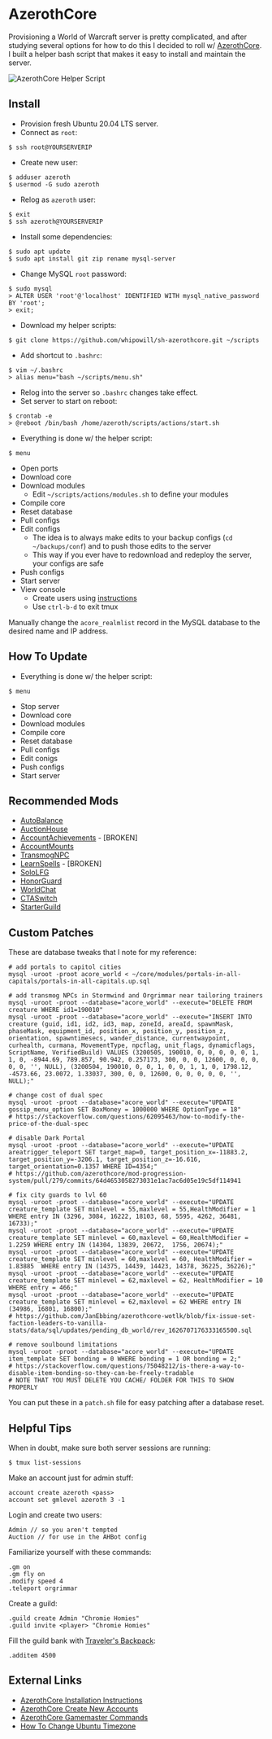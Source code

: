 # AzerothCore

Provisioning a World of Warcraft server is pretty complicated, and after studying several options for how to do this I decided to roll w/ [AzerothCore](https://www.azerothcore.org/).  I built a helper bash script that makes it easy to install and maintain the server.

![AzerothCore Helper Script](https://i.imgur.com/hAfugvT.png)

## Install

- Provision fresh Ubuntu 20.04 LTS server.
- Connect as ``root``:

```
$ ssh root@YOURSERVERIP
```

- Create new user:

```
$ adduser azeroth
$ usermod -G sudo azeroth
```

- Relog as ``azeroth`` user:

```
$ exit
$ ssh azeroth@YOURSERVERIP
```

- Install some dependencies:

```
$ sudo apt update
$ sudo apt install git zip rename mysql-server
```

- Change MySQL ``root`` password:

```
$ sudo mysql
> ALTER USER 'root'@'localhost' IDENTIFIED WITH mysql_native_password BY 'root';
> exit;
```

- Download my helper scripts:

```
$ git clone https://github.com/whipowill/sh-azerothcore.git ~/scripts
```

- Add shortcut to ``.bashrc``:

```
$ vim ~/.bashrc
> alias menu="bash ~/scripts/menu.sh"
```

- Relog into the server so ``.bashrc`` changes take effect.
- Set server to start on reboot:

```
$ crontab -e
> @reboot /bin/bash /home/azeroth/scripts/actions/start.sh
```

- Everything is done w/ the helper script:

```
$ menu
```

- Open ports
- Download core
- Download modules
    - Edit ``~/scripts/actions/modules.sh`` to define your modules
- Compile core
- Reset database
- Pull configs
- Edit configs
    - The idea is to always make edits to your backup configs (``cd ~/backups/conf``) and to push those edits to the server
    - This way if you ever have to redownload and redeploy the server, your configs are safe
- Push configs
- Start server
- View console
    - Create users using [instructions](https://www.azerothcore.org/wiki/creating-accounts)
    - Use ``ctrl-b-d`` to exit tmux

Manually change the ``acore_realmlist`` record in the MySQL database to the desired name and IP address.

## How To Update

- Everything is done w/ the helper script:

```
$ menu
```

- Stop server
- Download core
- Download modules
- Compile core
- Reset database
- Pull configs
- Edit conigs
- Push configs
- Start server

## Recommended Mods

- [AutoBalance](https://github.com/azerothcore/mod-autobalance.git)
- [AuctionHouse](https://github.com/azerothcore/mod-ah-bot.git)
- [AccountAchievements](https://github.com/azerothcore/mod-account-achievements.git) - [BROKEN]
- [AccountMounts](https://github.com/azerothcore/mod-account-mounts)
- [TransmogNPC](https://github.com/azerothcore/mod-transmog.git)
- [LearnSpells](https://github.com/azerothcore/mod-learnspells.git) - [BROKEN]
- [SoloLFG](https://github.com/azerothcore/mod-solo-lfg.git)
- [HonorGuard](https://github.com/azerothcore/mod-gain-honor-guard)
- [WorldChat](https://github.com/azerothcore/mod-world-chat)
- [CTASwitch](https://github.com/azerothcore/mod-cta-switch)
- [StarterGuild](https://github.com/azerothcore/mod-starter-guild)

## Custom Patches

These are database tweaks that I note for my reference:

```
# add portals to capitol cities
mysql -uroot -proot acore_world < ~/core/modules/portals-in-all-capitals/portals-in-all-capitals.up.sql

# add transmog NPCs in Stormwind and Orgrimmar near tailoring trainers
mysql -uroot -proot --database="acore_world" --execute="DELETE FROM creature WHERE id1=190010"
mysql -uroot -proot --database="acore_world" --execute="INSERT INTO creature (guid, id1, id2, id3, map, zoneId, areaId, spawnMask, phaseMask, equipment_id, position_x, position_y, position_z, orientation, spawntimesecs, wander_distance, currentwaypoint, curhealth, curmana, MovementType, npcflag, unit_flags, dynamicflags, ScriptName, VerifiedBuild) VALUES (3200505, 190010, 0, 0, 0, 0, 0, 1, 1, 0, -8944.69, 789.857, 90.942, 0.257173, 300, 0, 0, 12600, 0, 0, 0, 0, 0, '', NULL), (3200504, 190010, 0, 0, 1, 0, 0, 1, 1, 0, 1798.12, -4573.66, 23.0072, 1.33037, 300, 0, 0, 12600, 0, 0, 0, 0, 0, '', NULL);"

# change cost of dual spec
mysql -uroot -proot --database="acore_world" --execute="UPDATE gossip_menu_option SET BoxMoney = 1000000 WHERE OptionType = 18"
# https://stackoverflow.com/questions/62095463/how-to-modify-the-price-of-the-dual-spec

# disable Dark Portal
mysql -uroot -proot --database="acore_world" --execute="UPDATE areatrigger_teleport SET target_map=0, target_position_x=-11883.2, target_position_y=-3206.1, target_position_z=-16.616, target_orientation=0.1357 WHERE ID=4354;"
# https://github.com/azerothcore/mod-progression-system/pull/279/commits/64d4653058273031e1ac7ac6d05e19c5df114941

# fix city guards to lvl 60
mysql -uroot -proot --database="acore_world" --execute="UPDATE creature_template SET minlevel = 55,maxlevel = 55,HealthModifier = 1 WHERE entry IN (3296, 3084, 16222, 18103, 68, 5595, 4262, 36481, 16733);"
mysql -uroot -proot --database="acore_world" --execute="UPDATE creature_template SET minlevel = 60,maxlevel = 60,HealthModifier = 1.2259 WHERE entry IN (14304, 13839, 20672,  1756, 20674);"
mysql -uroot -proot --database="acore_world" --execute="UPDATE creature_template SET minlevel = 60,maxlevel = 60, HealthModifier = 1.83885  WHERE entry IN (14375, 14439, 14423, 14378, 36225, 36226);"
mysql -uroot -proot --database="acore_world" --execute="UPDATE creature_template SET minlevel = 62,maxlevel = 62, HealthModifier = 10 WHERE entry = 466;"
mysql -uroot -proot --database="acore_world" --execute="UPDATE creature_template SET minlevel = 62,maxlevel = 62 WHERE entry IN (34986, 16801, 16800);"
# https://github.com/JanEbbing/azerothcore-wotlk/blob/fix-issue-set-faction-leaders-to-vanilla-stats/data/sql/updates/pending_db_world/rev_1626707176333165500.sql

# remove soulbound limitations
mysql -uroot -proot --database="acore_world" --execute="UPDATE item_template SET bonding = 0 WHERE bonding = 1 OR bonding = 2;"
# https://stackoverflow.com/questions/75048212/is-there-a-way-to-disable-item-bonding-so-they-can-be-freely-tradable
# NOTE THAT YOU MUST DELETE YOU CACHE/ FOLDER FOR THIS TO SHOW PROPERLY
```

You can put these in a ``patch.sh`` file for easy patching after a database reset.

## Helpful Tips

When in doubt, make sure both server sessions are running:

```
$ tmux list-sessions
```

Make an account just for admin stuff:

```
account create azeroth <pass>
account set gmlevel azeroth 3 -1
```

Login and create two users:

```
Admin // so you aren't tempted
Auction // for use in the AHBot config
```

Familiarize yourself with these commands:

```
.gm on
.gm fly on
.modify speed 4
.teleport orgrimmar
```

Create a guild:

```
.guild create Admin "Chromie Homies"
.guild invite <player> "Chromie Homies"
```

Fill the guild bank with [Traveler's Backpack](https://wotlk.evowow.com/?item=4500):

```
.additem 4500
```

## External Links

- [AzerothCore Installation Instructions](https://www.azerothcore.org/wiki/ac-dashboard-core-installation)
- [AzerothCore Create New Accounts](https://www.azerothcore.org/wiki/creating-accounts)
- [AzerothCore Gamemaster Commands](https://www.azerothcore.org/wiki/gm-commands)
- [How To Change Ubuntu Timezone](https://linuxize.com/post/how-to-set-or-change-timezone-on-ubuntu-20-04/)